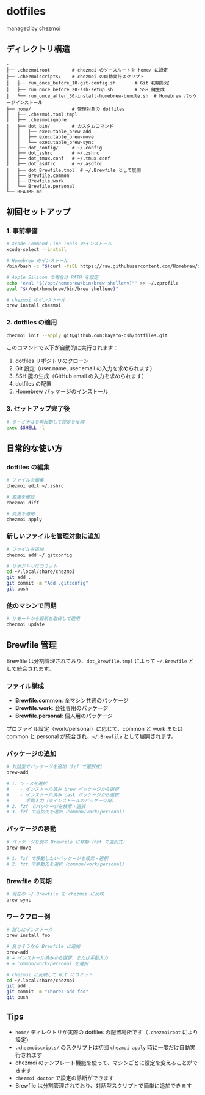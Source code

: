 # dotfiles

managed by [chezmoi](https://www.chezmoi.io/)

## ディレクトリ構造

```
.
├── .chezmoiroot        # chezmoi のソースルートを home/ に設定
├── .chezmoiscripts/    # chezmoi の自動実行スクリプト
│   ├── run_once_before_10-git-config.sh       # Git 初期設定
│   ├── run_once_before_20-ssh-setup.sh        # SSH 鍵生成
│   └── run_once_after_30-install-homebrew-bundle.sh  # Homebrew パッケージインストール
├── home/               # 管理対象の dotfiles
│   ├── .chezmoi.toml.tmpl
│   ├── .chezmoiignore
│   ├── dot_bin/        # カスタムコマンド
│   │   ├── executable_brew-add
│   │   ├── executable_brew-move
│   │   └── executable_brew-sync
│   ├── dot_config/     # ~/.config
│   ├── dot_zshrc       # ~/.zshrc
│   ├── dot_tmux.conf   # ~/.tmux.conf
│   ├── dot_asdfrc      # ~/.asdfrc
│   ├── dot_Brewfile.tmpl  # ~/.Brewfile として展開
│   ├── Brewfile.common
│   ├── Brewfile.work
│   └── Brewfile.personal
└── README.md
```

## 初回セットアップ

### 1. 事前準備

```bash
# Xcode Command Line Tools のインストール
xcode-select --install

# Homebrew のインストール
/bin/bash -c "$(curl -fsSL https://raw.githubusercontent.com/Homebrew/install/HEAD/install.sh)"

# Apple Silicon の場合は PATH を設定
echo 'eval "$(/opt/homebrew/bin/brew shellenv)"' >> ~/.zprofile
eval "$(/opt/homebrew/bin/brew shellenv)"

# chezmoi のインストール
brew install chezmoi
```

### 2. dotfiles の適用

```bash
chezmoi init --apply git@github.com:hayato-osh/dotfiles.git
```

このコマンドで以下が自動的に実行されます：

1. dotfiles リポジトリのクローン
2. Git 設定（user.name, user.email の入力を求められます）
3. SSH 鍵の生成（GitHub email の入力を求められます）
4. dotfiles の配置
5. Homebrew パッケージのインストール

### 3. セットアップ完了後

```bash
# ターミナルを再起動して設定を反映
exec $SHELL -l
```

## 日常的な使い方

### dotfiles の編集

```bash
# ファイルを編集
chezmoi edit ~/.zshrc

# 変更を確認
chezmoi diff

# 変更を適用
chezmoi apply
```

### 新しいファイルを管理対象に追加

```bash
# ファイルを追加
chezmoi add ~/.gitconfig

# リポジトリにコミット
cd ~/.local/share/chezmoi
git add .
git commit -m "Add .gitconfig"
git push
```

### 他のマシンで同期

```bash
# リモートから最新を取得して適用
chezmoi update
```

## Brewfile 管理

Brewfile は分割管理されており、`dot_Brewfile.tmpl` によって `~/.Brewfile` として統合されます。

### ファイル構成

- **Brewfile.common**: 全マシン共通のパッケージ
- **Brewfile.work**: 会社専用のパッケージ
- **Brewfile.personal**: 個人用のパッケージ

プロファイル設定（work/personal）に応じて、common と work または common と personal が統合され、`~/.Brewfile` として展開されます。

### パッケージの追加

```bash
# 対話型でパッケージを追加（fzf で選択式）
brew-add

# 1. ソースを選択
#    - インストール済み brew パッケージから選択
#    - インストール済み cask パッケージから選択
#    - 手動入力（未インストールのパッケージ用）
# 2. fzf でパッケージを検索・選択
# 3. fzf で追加先を選択（common/work/personal）
```

### パッケージの移動

```bash
# パッケージを別の Brewfile に移動（fzf で選択式）
brew-move

# 1. fzf で移動したいパッケージを検索・選択
# 2. fzf で移動先を選択（common/work/personal）
```

### Brewfile の同期

```bash
# 現在の ~/.Brewfile を chezmoi に反映
brew-sync
```

### ワークフロー例

```bash
# 試しにインストール
brew install foo

# 良さそうなら Brewfile に追加
brew-add
# → インストール済みから選択、または手動入力
# → common/work/personal を選択

# chezmoi に反映して Git にコミット
cd ~/.local/share/chezmoi
git add .
git commit -m "chore: add foo"
git push
```

## Tips

- `home/` ディレクトリが実際の dotfiles の配置場所です（`.chezmoiroot` により設定）
- `.chezmoiscripts/` のスクリプトは初回 `chezmoi apply` 時に一度だけ自動実行されます
- chezmoi のテンプレート機能を使って、マシンごとに設定を変えることができます
- `chezmoi doctor` で設定の診断ができます
- Brewfile は分割管理されており、対話型スクリプトで簡単に追加できます
